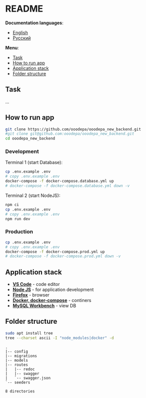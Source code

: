 # README

**Documentation languages**:

- [English](README.md)
- [Русский](README-ru.md)

**Menu**:

- [Task](#task)
- [How to run app](#how-to-run-app)
- [Application stack](#application-stack)
- [Folder structure](#folder-structure)

## Task

...

## How to run app

```bash
git clone https://github.com/ooodepa/ooodepa_new_backend.git
#git clone git@github.com:ooodepa/ooodepa_new_backend.git
cd ooodepa_new_backend
```

### Development

Terminal 1 (start Database):

```bash
cp .env.example .env
# copy .env.example .env
docker-compose -f docker-compose.database.yml up
# docker-compose -f docker-compose.database.yml down -v
```

Terminal 2 (start NodeJS):

```bash
npm ci
cp .env.example .env
# copy .env.example .env
npm run dev
```

### Production

```bash
cp .env.example .env
# copy .env.example .env
docker-compose -f docker-compose.prod.yml up
# docker-compose -f docker-compose.prod.yml down -v
```

## Application stack

- **[VS Code](https://code.visualstudio.com/#alt-downloads)** - code editor
- **[Node JS](https://nodejs.org/en/)** - for application development
- **[Firefox](https://www.mozilla.org/en-US/firefox/enterprise/)** - browser
- **[Docker, docker-compose](https://www.docker.com/get-started/)** - continers
- **[MySQL Workbench](https://www.mysql.com/products/workbench/)** - view DB

## Folder structure

```bash
sudo apt install tree
tree --charset ascii -I "node_modules|docker" -d
```

```
.
|-- config
|-- migrations
|-- models
|-- routes
|   |-- redoc
|   |-- swagger
|   `-- swagger.json
`-- seeders

8 directories
```
